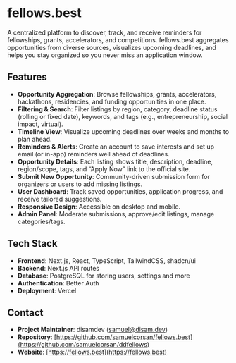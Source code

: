 # fellows.best

A centralized platform to discover, track, and receive reminders for fellowships, grants, accelerators, and competitions. fellows.best aggregates opportunities from diverse sources, visualizes upcoming deadlines, and helps you stay organized so you never miss an application window.

## Features

- **Opportunity Aggregation**: Browse fellowships, grants, accelerators, hackathons, residencies, and funding opportunities in one place.
- **Filtering & Search**: Filter listings by region, category, deadline status (rolling or fixed date), keywords, and tags (e.g., entrepreneurship, social impact, virtual).
- **Timeline View**: Visualize upcoming deadlines over weeks and months to plan ahead.
- **Reminders & Alerts**: Create an account to save interests and set up email (or in-app) reminders well ahead of deadlines.
- **Opportunity Details**: Each listing shows title, description, deadline, region/scope, tags, and “Apply Now” link to the official site.
- **Submit New Opportunity**: Community-driven submission form for organizers or users to add missing listings.
- **User Dashboard**: Track saved opportunities, application progress, and receive tailored suggestions.
- **Responsive Design**: Accessible on desktop and mobile.
- **Admin Panel**: Moderate submissions, approve/edit listings, manage categories/tags.

## Tech Stack

- **Frontend**: Next.js, React, TypeScript, TailwindCSS, shadcn/ui
- **Backend**: Next.js API routes
- **Database**: PostgreSQL for storing users, settings and more
- **Authentication**: Better Auth
- **Deployment**: Vercel

## Contact

- **Project Maintainer**: disamdev ([samuel@disam.dev](mailto:samuel@disam.dev))
- **Repository**: [https://github.com/samuelcorsan/fellows.best](https://github.com/samuelcorsan/ddfellows)
- **Website**: [https://fellows.best](https://fellows.best)
